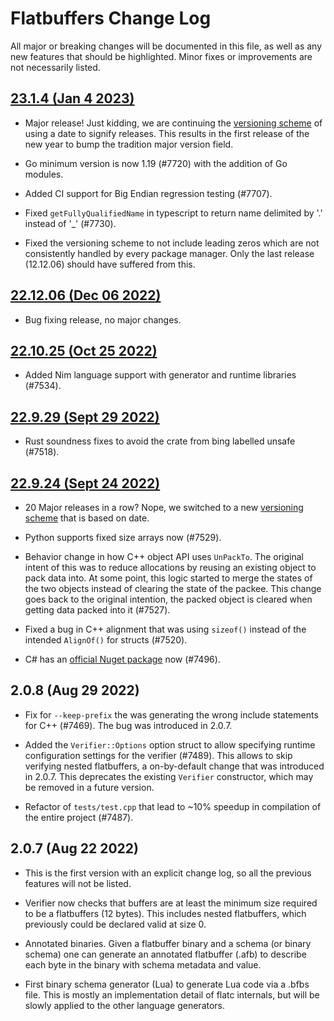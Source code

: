 # Flatbuffers Change Log

All major or breaking changes will be documented in this file, as well as any
new features that should be highlighted. Minor fixes or improvements are not
necessarily listed.

## [23.1.4 (Jan 4 2023)](https://github.com/google/flatbuffers/releases/tag/v23.1.4)

* Major release! Just kidding, we are continuing the
  [versioning scheme](https://github.com/google/flatbuffers/wiki/Versioning) of
  using a date to signify releases. This results in the first release of the new
  year to bump the tradition major version field.

* Go minimum version is now 1.19 (#7720) with the addition of Go modules.

* Added CI support for Big Endian regression testing (#7707).

* Fixed `getFullyQualifiedName` in typescript to return name delimited by '.'
  instead of '_' (#7730).

* Fixed the versioning scheme to not include leading zeros which are not
  consistently handled by every package manager. Only the last release
  (12.12.06) should have suffered from this.

## [22.12.06 (Dec 06 2022)](https://github.com/google/flatbuffers/releases/tag/v22.12.06)

* Bug fixing release, no major changes.

## [22.10.25 (Oct 25 2022)](https://github.com/google/flatbuffers/releases/tag/v22.10.25)

* Added Nim language support with generator and runtime libraries (#7534).

## [22.9.29 (Sept 29 2022)](https://github.com/google/flatbuffers/releases/tag/v22.9.29)

* Rust soundness fixes to avoid the crate from bing labelled unsafe (#7518).

## [22.9.24 (Sept 24 2022)](https://github.com/google/flatbuffers/releases/tag/v22.9.24)

* 20 Major releases in a row? Nope, we switched to a new
  [versioning scheme](https://github.com/google/flatbuffers/wiki/Versioning)
  that is based on date.

* Python supports fixed size arrays now (#7529).

* Behavior change in how C++ object API uses `UnPackTo`. The original intent of
  this was to reduce allocations by reusing an existing object to pack data
  into. At some point, this logic started to merge the states of the two objects
  instead of clearing the state of the packee. This change goes back to the
  original intention, the packed object is cleared when getting data packed into
  it (#7527).

* Fixed a bug in C++ alignment that was using `sizeof()` instead of the intended
  `AlignOf()` for structs (#7520).

* C# has an
  [official Nuget package](https://www.nuget.org/packages/Google.FlatBuffers)
  now (#7496).

## 2.0.8 (Aug 29 2022)

* Fix for `--keep-prefix` the was generating the wrong include statements for
  C++ (#7469). The bug was introduced in 2.0.7.

* Added the `Verifier::Options` option struct to allow specifying runtime
  configuration settings for the verifier (#7489). This allows to skip verifying
  nested flatbuffers, a on-by-default change that was introduced in 2.0.7. This
  deprecates the existing `Verifier` constructor, which may be removed in a
  future version.

* Refactor of `tests/test.cpp` that lead to ~10% speedup in compilation of the
  entire project (#7487).

## 2.0.7 (Aug 22 2022)

* This is the first version with an explicit change log, so all the previous
  features will not be listed.

* Verifier now checks that buffers are at least the minimum size required to be
  a flatbuffers (12 bytes). This includes nested flatbuffers, which previously
  could be declared valid at size 0.

* Annotated binaries. Given a flatbuffer binary and a schema (or binary schema)
  one can generate an annotated flatbuffer (.afb) to describe each byte in the
  binary with schema metadata and value.

* First binary schema generator (Lua) to generate Lua code via a .bfbs file.
  This is mostly an implementation detail of flatc internals, but will be slowly
  applied to the other language generators.
